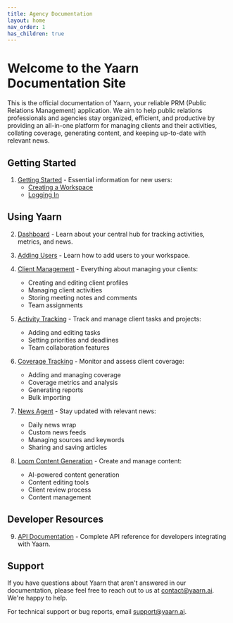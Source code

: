 ```yaml
---
title: Agency Documentation
layout: home
nav_order: 1
has_children: true
---
```


# Welcome to the Yaarn Documentation Site

This is the official documentation of Yaarn, your reliable PRM (Public Relations Management) application. We aim to help public relations
professionals and agencies stay organized, efficient, and productive by providing an all-in-one platform for managing clients and their activities,
collating coverage, generating content, and keeping up-to-date with relevant news.

## Getting Started

1. [Getting Started](getting-started/index.md) - Essential information for new users:
   - [Creating a Workspace](getting-started/creating-workspace.md)
   - [Logging In](getting-started/logging-in.md)

## Using Yaarn

2. [Dashboard](using-yaarn/dashboard.md) - Learn about your central hub for tracking activities, metrics, and news.

3. [Adding Users](using-yaarn/adding-users.md) - Learn how to add users to your workspace.

4. [Client Management](using-yaarn/client-profiles.md) - Everything about managing your clients:

   - Creating and editing client profiles
   - Managing client activities
   - Storing meeting notes and comments
   - Team assignments

5. [Activity Tracking](using-yaarn/activity-tracking.md) - Track and manage client tasks and projects:

   - Adding and editing tasks
   - Setting priorities and deadlines
   - Team collaboration features

6. [Coverage Tracking](using-yaarn/coverage-tracking.md) - Monitor and assess client coverage:

   - Adding and managing coverage
   - Coverage metrics and analysis
   - Generating reports
   - Bulk importing

7. [News Agent](using-yaarn/news-agent.md) - Stay updated with relevant news:

   - Daily news wrap
   - Custom news feeds
   - Managing sources and keywords
   - Sharing and saving articles

8. [Loom Content Generation](using-yaarn/loom.md) - Create and manage content:
   - AI-powered content generation
   - Content editing tools
   - Client review process
   - Content management

## Developer Resources

9. [API Documentation](../api-docs.md) - Complete API reference for developers integrating with Yaarn.

## Support

If you have questions about Yaarn that aren't answered in our documentation, please feel free to reach out to us at
[contact@yaarn.ai](mailto:contact@yaarn.ai). We're happy to help.

For technical support or bug reports, email [support@yaarn.ai](mailto:support@yaarn.ai).
